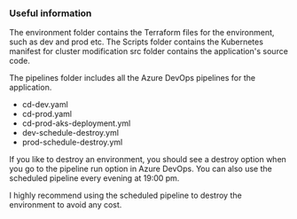 ### Useful information ###

The environment folder contains the Terraform files for the environment, such as dev and prod etc.
The Scripts folder contains the Kubernetes manifest for cluster modification 
src folder contains the application's source code.

The pipelines folder includes all the Azure DevOps pipelines for the application. 

- cd-dev.yaml 
- cd-prod.yaml
- cd-prod-aks-deployment.yml
- dev-schedule-destroy.yml
- prod-schedule-destroy.yml

If you like to destroy an environment, you should see a destroy option when you go to the pipeline run option in Azure DevOps. You can also use the scheduled pipeline every evening at 19:00 pm. 

I highly recommend using the scheduled pipeline to destroy the environment to avoid any cost. 

